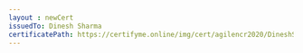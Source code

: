 ```yaml
--- 
layout : newCert 
issuedTo: Dinesh Sharma 
certificatePath: https://certifyme.online/img/cert/agilencr2020/DineshSharma_275c9.png
--- 
```

